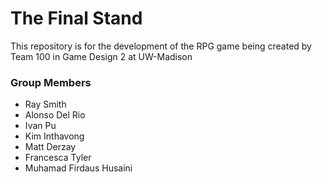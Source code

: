 # The Final Stand

This repository is for the development of the RPG game being created by Team 100 in Game Design 2 at UW-Madison

### Group Members
* Ray Smith
* Alonso Del Rio
* Ivan Pu
* Kim Inthavong 
* Matt Derzay
* Francesca Tyler
* Muhamad Firdaus Husaini
